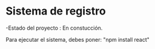 <h1> Sistema de registro </h1>
-Estado del proyecto : En constucción.

Para ejecutar el sistema, debes poner:
"npm install react"
